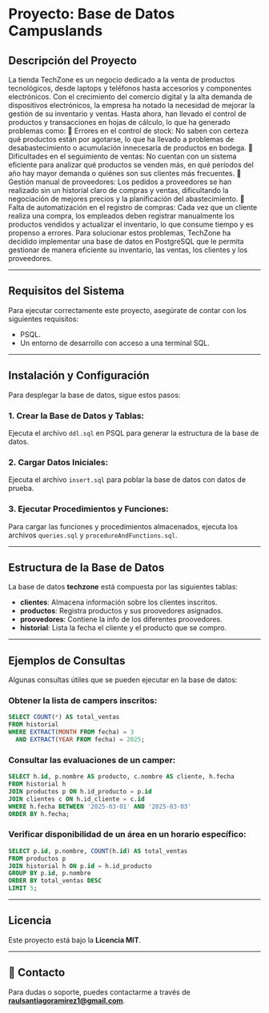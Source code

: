 # Proyecto: Base de Datos Campuslands

## Descripción del Proyecto

La tienda TechZone es un negocio dedicado a la venta de productos tecnológicos, desde laptops y
teléfonos hasta accesorios y componentes electrónicos. Con el crecimiento del comercio digital y
la alta demanda de dispositivos electrónicos, la empresa ha notado la necesidad de mejorar la
gestión de su inventario y ventas. Hasta ahora, han llevado el control de productos y
transacciones en hojas de cálculo, lo que ha generado problemas como:
🔹 Errores en el control de stock: No saben con certeza qué productos están por agotarse, lo
que ha llevado a problemas de desabastecimiento o acumulación innecesaria de productos en
bodega.
🔹 Dificultades en el seguimiento de ventas: No cuentan con un sistema eficiente para analizar
qué productos se venden más, en qué períodos del año hay mayor demanda o quiénes son sus
clientes más frecuentes.
🔹 Gestión manual de proveedores: Los pedidos a proveedores se han realizado sin un historial
claro de compras y ventas, dificultando la negociación de mejores precios y la planificación del
abastecimiento.
🔹 Falta de automatización en el registro de compras: Cada vez que un cliente realiza una
compra, los empleados deben registrar manualmente los productos vendidos y actualizar el
inventario, lo que consume tiempo y es propenso a errores.
Para solucionar estos problemas, TechZone ha decidido implementar una base de datos en
PostgreSQL que le permita gestionar de manera eficiente su inventario, las ventas, los clientes y
los proveedores.

---

## Requisitos del Sistema

Para ejecutar correctamente este proyecto, asegúrate de contar con los siguientes requisitos:

- PSQL.
- Un entorno de desarrollo con acceso a una terminal SQL.

---

## Instalación y Configuración

Para desplegar la base de datos, sigue estos pasos:

### 1. Crear la Base de Datos y Tablas:

Ejecuta el archivo `ddl.sql` en PSQL para generar la estructura de la base de datos.

### 2. Cargar Datos Iniciales:

Ejecuta el archivo `insert.sql` para poblar la base de datos con datos de prueba.

### 3. Ejecutar Procedimientos y Funciones:

Para cargar las funciones y procedimientos almacenados, ejecuta los archivos `queries.sql` y `procedureAndFunctions.sql`.

---

## Estructura de la Base de Datos

La base de datos **techzone** está compuesta por las siguientes tablas:

- **clientes**: Almacena información sobre los clientes inscritos.
- **productos**: Registra productos y sus proovedores asignados.
- **proovedores**: Contiene la info de los diferentes proovedores.
- **historial**: Lista la fecha el cliente y el producto que se compro.
---

## Ejemplos de Consultas

Algunas consultas útiles que se pueden ejecutar en la base de datos:

### Obtener la lista de campers inscritos:

```sql
SELECT COUNT(*) AS total_ventas
FROM historial
WHERE EXTRACT(MONTH FROM fecha) = 3 
  AND EXTRACT(YEAR FROM fecha) = 2025;
```

### Consultar las evaluaciones de un camper:

```sql
SELECT h.id, p.nombre AS producto, c.nombre AS cliente, h.fecha
FROM historial h
JOIN productos p ON h.id_producto = p.id
JOIN clientes c ON h.id_cliente = c.id
WHERE h.fecha BETWEEN '2025-03-01' AND '2025-03-03'
ORDER BY h.fecha;
```

### Verificar disponibilidad de un área en un horario específico:

```sql
SELECT p.id, p.nombre, COUNT(h.id) AS total_ventas
FROM productos p
JOIN historial h ON p.id = h.id_producto
GROUP BY p.id, p.nombre
ORDER BY total_ventas DESC
LIMIT 5;
```

---

## Licencia

Este proyecto está bajo la **Licencia MIT**.

---

## 📩 Contacto

Para dudas o soporte, puedes contactarme a través de **[raulsantiagoramirez1@gmail.com](mailto:raulsantiagoramirez1@gmail.com)**.

